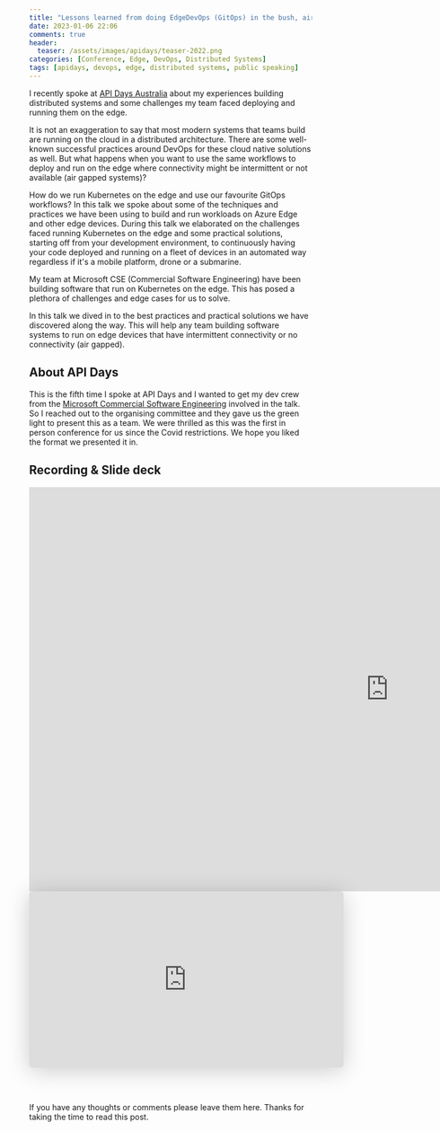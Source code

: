 ```yaml
---
title: "Lessons learned from doing EdgeDevOps (GitOps) in the bush, air and underwater - API Days Australia 2022"
date: 2023-01-06 22:06
comments: true
header:
  teaser: /assets/images/apidays/teaser-2022.png
categories: [Conference, Edge, DevOps, Distributed Systems]
tags: [apidays, devops, edge, distributed systems, public speaking]
---
```

I recently spoke at [API Days Australia](https://www.apidays.global/australia/) about my experiences building distributed systems and some challenges my team faced deploying and running them on the edge.

It is not an exaggeration to say that most modern systems that teams build are running on the cloud in a distributed architecture. There are some well-known successful practices around DevOps for these cloud native solutions as well. But what happens when you want to use the same workflows to deploy and run on the edge where connectivity might be intermittent or not available (air gapped systems)? 

How do we run Kubernetes on the edge and use our favourite GitOps workflows? In this talk we spoke about some of the techniques and practices we have been using to build and run workloads on Azure Edge and other edge devices. During this talk we elaborated on the challenges faced running Kubernetes on the edge and some practical solutions, starting off from your development environment, to continuously having your code deployed and running on a fleet of devices in an automated way regardless if it's a mobile platform, drone or a submarine.

My team at Microsoft CSE (Commercial Software Engineering) have been building software that run on Kubernetes on the edge. This has posed a plethora of challenges and edge cases for us to solve. 

In this talk we dived in to the best practices and practical solutions we have discovered along the way. This will help any team building software systems to run on edge devices that have intermittent connectivity or no connectivity (air gapped).

## About API Days

This is the fifth time I spoke at API Days and I wanted to get my dev crew from the [Microsoft Commercial Software Engineering](https://microsoft.github.io/code-with-engineering-playbook/CSE/) involved in the talk. So I reached out to the organising committee and they gave us the green light to present this as a team. We were thrilled as this was the first in person conference for us since the Covid restrictions. We hope you liked the format we presented it in.

## Recording & Slide deck

<iframe width="1280" height="720" src="https://www.youtube.com/embed/PYpHWBQapSs" title="Apidays Australia 2022 - Lessons from doing EdgeDevOps (GitOps) in the bush, air, and underwater." frameborder="0" allow="accelerometer; autoplay; clipboard-write; encrypted-media; gyroscope; picture-in-picture; web-share" allowfullscreen></iframe>

<br />

<iframe class="speakerdeck-iframe" frameborder="0" src="https://speakerdeck.com/player/4d51700c463744cfa01e212c3d8c0930" title="Lessons learned from doing EdgeDevOps (GitOps) in the bush, air and underwater - API Days Australia 2022" allowfullscreen="true" mozallowfullscreen="true" webkitallowfullscreen="true" style="border: 0px; background: padding-box padding-box rgba(0, 0, 0, 0.1); margin: 0px; padding: 0px; border-radius: 6px; box-shadow: rgba(0, 0, 0, 0.2) 0px 5px 40px; width: 560px; height: 314px;" data-ratio="1.78343949044586"></iframe>

<br /><br />

If you have any thoughts or comments please leave them here. Thanks for taking the time to read this post.